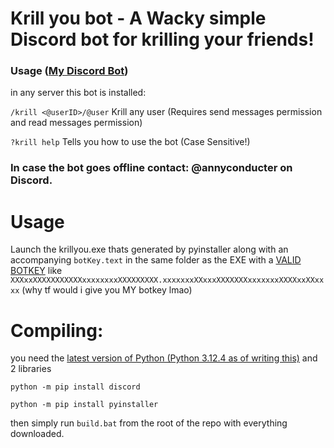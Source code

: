 # Krill you bot - A Wacky simple Discord bot for krilling your friends!

### Usage ([My Discord Bot](https://discord.com/oauth2/authorize?client_id=1262532595770589214&permissions=292057852928&integration_type=0&scope=bot))

in any server this bot is installed:

`/krill <@userID>/@user` Krill any user (Requires send messages permission and read messages permission)

`?krill help` Tells you how to use the bot (Case Sensitive!)

### In case the bot goes offline contact: @annyconducter on Discord.

# Usage

Launch the krillyou.exe thats generated by pyinstaller along with an accompanying `botKey.text` in the same folder as the EXE with a [VALID BOTKEY](https://discord.com/developers/docs/quick-start/getting-started)
like `XXXxxXXXXXXXXXXXxxxxxxxxXXXXXXXXX.xxxxxxxXXxxxXXXXXXXxxxxxxxXXXXxxXXxxxx` (why tf would i give you MY botkey lmao)

# Compiling:

you need the [latest version of Python (Python 3.12.4 as of writing this)](https://www.python.org/downloads/) and 2 libraries

`python -m pip install discord`

`python -m pip install pyinstaller`

then simply run `build.bat` from the root of the repo with everything downloaded.